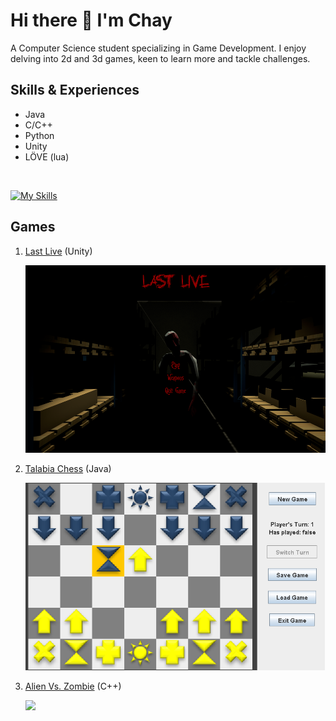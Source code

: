 # Hi there 👋 I'm Chay

A Computer Science student specializing in Game Development. I enjoy delving into 2d and 3d games, keen to learn more and tackle challenges.

## Skills & Experiences
- Java
- C/C++
- Python
- Unity
- LÖVE (lua)
<br>  

[![My Skills](https://skillicons.dev/icons?i=java,c,cpp,py,lua,unity,flask)](https://skillicons.dev)

## Games
1. [Last Live](https://github.com/chaywn/Last-Live) (Unity)  
   <!--![Last Live](https://github.com/chaywn/Last-Live/blob/4aaf0dc5436683b83e820ddc95a943c7974929b2/Screenshots/Title%20Scene_Screenshot.png)
   -->
   <img src="https://github.com/chaywn/Last-Live/blob/4aaf0dc5436683b83e820ddc95a943c7974929b2/Screenshots/Title%20Scene_Screenshot.png" height="300">

   
3. [Talabia Chess](https://github.com/chaywn/Talabia-Chess) (Java)  
   <!--![Talabia Chess](https://github.com/chaywn/Talabia-Chess/blob/2ae0d2099cc0170f42b9bc53231ccf0a81684b4d/Screenshots/piece-switch-after.png)
   -->
   <img src="https://github.com/chaywn/Talabia-Chess/blob/2ae0d2099cc0170f42b9bc53231ccf0a81684b4d/Screenshots/piece-switch-after.png" height="300">

   
5. [Alien Vs. Zombie](https://github.com/chaywn/Alien-vs.-Zombie) (C++)  
   <!--![Alien Vs. Zombie](https://github.com/chaywn/Alien-vs.-Zombie/blob/0ecd626b8705840cb236fd91e4e0b73b2c7678a1/screenshots/game-dashboard.png)
   -->
   <img src="https://github.com/chaywn/Alien-vs.-Zombie/blob/0ecd626b8705840cb236fd91e4e0b73b2c7678a1/screenshots/game-dashboard.png" height="350">




<!--
**chaywn/chaywn** is a ✨ _special_ ✨ repository because its `README.md` (this file) appears on your GitHub profile.

Here are some ideas to get you started:

- 🔭 I’m currently working on ...
- 🌱 I’m currently learning ...
- 👯 I’m looking to collaborate on ...
- 🤔 I’m looking for help with ...
- 💬 Ask me about ...
- 📫 How to reach me: ...
- 😄 Pronouns: ...
- ⚡ Fun fact: ...


[![Anurag's GitHub stats](https://github-readme-stats.vercel.app/api?username=chaywn)](https://github.com/anuraghazra/github-readme-stats)
![Top Langs](https://github-readme-stats.vercel.app/api/top-langs/?username=chaywn&hide_progress=true)

-->
